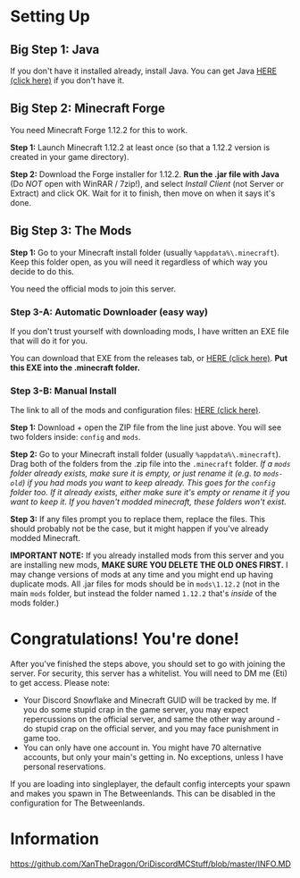# Setting Up
## Big Step 1: Java
If you don't have it installed already, install Java. You can get Java [HERE (click here)](https://java.com/en/download/win10.jsp) if you don't have it.

## Big Step 2: Minecraft Forge
You need Minecraft Forge 1.12.2 for this to work.

**Step 1:** Launch Minecraft 1.12.2 at least once (so that a 1.12.2 version is created in your game directory).

**Step 2:** Download the Forge installer for 1.12.2. **Run the .jar file with Java** (Do *NOT* open with WinRAR / 7zip!), and select *Install Client* (not Server or Extract) and click OK. Wait for it to finish, then move on when it says it's done.

## Big Step 3: The Mods

**Step 1:** Go to your Minecraft install folder (usually `%appdata%\.minecraft`). Keep this folder open, as you will need it regardless of which way you decide to do this.

You need the official mods to join this server.

### Step 3-A: Automatic Downloader (easy way)
If you don't trust yourself with downloading mods, I have written an EXE file that will do it for you.

You can download that EXE from the releases tab, or [HERE (click here)](https://github.com/XanTheDragon/OriDiscordMCStuff/releases/download/1b/MCAutoDownloader.exe). **Put this EXE into the .minecraft folder.**

### Step 3-B: Manual Install

The link to all of the mods and configuration files: [HERE (click here)](https://github.com/XanTheDragon/OriDiscordMCStuff/releases/download/1/ORI_SERVER_MODS_AND_CONFIG.zip).

**Step 1:** Download + open the ZIP file from the line just above. You will see two folders inside: `config` and `mods`.

**Step 2:** Go to your Minecraft install folder (usually `%appdata%\.minecraft`). Drag both of the folders from the .zip file into the `.minecraft` folder. *If a `mods` folder already exists, make sure it is empty, or just rename it (e.g. to `mods-old`) if you had mods you want to keep already. This goes for the `config` folder too. If it already exists, either make sure it's empty or rename it if you want to keep it. If you haven't modded minecraft, these folders won't exist.*

**Step 3:** If any files prompt you to replace them, replace the files. This should probably not be the case, but it might happen if you've already modded Minecraft.

**IMPORTANT NOTE:** If you already installed mods from this server and you are installing new mods, **MAKE SURE YOU DELETE THE OLD ONES FIRST.** I may change versions of mods at any time and you might end up having duplicate mods. All .jar files for mods should be in `mods\1.12.2` (not in the main `mods` folder, but instead the folder named `1.12.2` that's *inside* of the mods folder.)

# Congratulations! You're done!
After you've finished the steps above, you should set to go with joining the server. For security, this server has a whitelist. You will need to DM me (Eti) to get access. Please note:
* Your Discord Snowflake and Minecraft GUID will be tracked by me. If you do some stupid crap in the game server, you may expect repercussions on the official server, and same the other way around - do stupid crap on the official server, and you may face punishment in game too.
* You can only have one account in. You might have 70 alternative accounts, but only your main's getting in. No exceptions, unless I have personal reservations.

If you are loading into singleplayer, the default config intercepts your spawn and makes you spawn in The Betweenlands. This can be disabled in the configuration for The Betweenlands.

# Information
https://github.com/XanTheDragon/OriDiscordMCStuff/blob/master/INFO.MD
